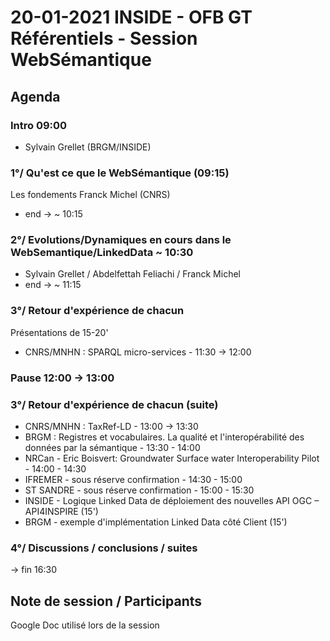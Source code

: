 # 20-01-2021 INSIDE - OFB GT Référentiels - Session WebSémantique 

## Agenda

### Intro 09:00
* Sylvain Grellet (BRGM/INSIDE)

### 1°/ Qu'est ce que le WebSémantique (09:15)
Les fondements Franck Michel (CNRS)
- end ->  ~ 10:15

### 2°/ Evolutions/Dynamiques en cours dans le WebSemantique/LinkedData  ~ 10:30
- Sylvain Grellet / Abdelfettah Feliachi / Franck Michel
- end -> ~ 11:15

### 3°/ Retour d'expérience de chacun
Présentations de 15-20'
- CNRS/MNHN : SPARQL micro-services - 11:30 -> 12:00


### Pause 12:00 -> 13:00

### 3°/ Retour d'expérience de chacun (suite)
- CNRS/MNHN :  TaxRef-LD - 13:00 -> 13:30
- BRGM : Registres et vocabulaires. La qualité et l'interopérabilité des données par la sémantique - 13:30 - 14:00
- NRCan - Eric Boisvert: Groundwater Surface water Interoperability Pilot - 14:00 - 14:30
- IFREMER - sous réserve confirmation - 14:30 - 15:00
- ST SANDRE - sous réserve confirmation - 15:00 - 15:30
- INSIDE - Logique Linked Data de déploiement des nouvelles API OGC – API4INSPIRE (15')
- BRGM - exemple d'implémentation Linked Data côté Client (15')

### 4°/ Discussions / conclusions / suites
-> fin 16:30

## Note de session / Participants
Google Doc utilisé lors de la session
